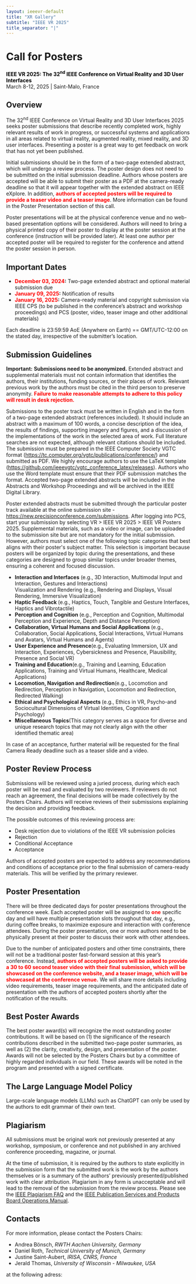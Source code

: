 ```yaml
---
layout: ieeevr-default
title: "XR Gallery"
subtitle: "IEEE VR 2025"
title_separator: "|"
---
```

<script type="text/javascript">
    $(document).ready(function(){
		var email = ""; 
		var domain = "ieeevr.org"; 

	    email = "posters2025"; 		
		$(".posters").html("<span class='text-nowrap'><a href=javascript:location='" + "mail" + "to:" + email + "@" + domain + "'><i class='fas fa-fw fa-envelope-square emailIconSm' style=''></i><i class='emailTextSm'>" + email + "@" + domain + "</a></i></span>");            
	});
</script>
<div>
    <h1 id="cfp-posters"> Call for Posters<div class="floatRight"><span class="posters"></span></div></h1>
    <p>
        <strong style="color: black">IEEE VR 2025: The 32<sup>nd</sup> IEEE Conference on Virtual Reality and 3D User Interfaces</strong><br />
            March 8-12, 2025 | Saint-Malo, France
    </p>   
</div>


<div>
<h2 id="Overview">Overview</h2>
    <p>
        The 32<sup>nd</sup> IEEE Conference on Virtual Reality and 3D User Interfaces 2025 seeks poster submissions that describe recently completed work, highly relevant results of work in progress, or successful systems and applications in all areas related to virtual reality, augmented reality, mixed reality, and 3D user interfaces. Presenting a poster is a great way to get feedback on work that has not yet been published.
    </p>
    <p>
        Initial submissions should be in the form of a two-page extended abstract, which will undergo a review process. The poster design does not need to be submitted on the initial submission deadline. Authors whose posters are accepted will be able to submit their poster as a PDF at the camera-ready deadline so that it will appear together with the extended abstract on IEEE eXplore. In addition, <b><span style="color:red;">authors of accepted posters will be required to provide a teaser video and a teaser image</span></b>. More information can be found in the Poster Presentation section of this call.
    </p>
    <p>
        Poster presentations will be at the physical conference venue and no web-based presentation options will be considered. Authors will need to bring a physical printed copy of their poster to display at the poster session at the conference (instruction will be provided later). At least one author per accepted poster will be required to register for the conference and attend the poster session in person.
    </p>
    <h2 id="important-dates">Important Dates</h2>
        <p>
            <ul>
                <li><b><span style="color:red;">December 03, 2024</span>:</b> Two-page extended abstract and optional material submission due</li>
                <li><b><span style="color:red;">January 09, 2025</span>:</b> Notification of results</li>
                <li><b><span style="color:red;">January 16, 2025</span>:</b> Camera-ready material and copyright submission via IEEE CPS (to be published in the conference’s abstract and workshop proceedings) and PCS (poster, video, teaser image and other additional materials)</li>
            </ul>
        </p>
    <p>Each deadline is 23:59:59 AoE (Anywhere on Earth) == GMT/UTC-12:00 on the stated day, irrespective of the submitter’s location.</p>
    <h2 id="submission-guidelines">Submission Guidelines</h2>
        <p>
            <b>Important:</b>
            <b>Submissions need to be anonymized.</b> Extended abstract and supplemental materials must not contain information that identifies the authors, their institutions, funding sources, or their places of work. Relevant previous work by the authors must be cited in the third person to preserve anonymity. <b><span style="color:red;">Failure to make reasonable attempts to adhere to this policy will result in desk rejection.</span></b>
        </p>
        <p>
            Submissions to the poster track must be written in English and in the form of a two-page extended abstract (references included). It should include an abstract with a maximum of 100 words, a concise description of the idea, the results of findings, supporting imagery and figures, and a discussion of the implementations of the work in the selected area of work. Full literature searches are not expected, although relevant citations should be included. The submission must be prepared in the IEEE Computer Society VGTC format (<a href="https://tc.computer.org/vgtc/publications/conference/" target="_blank">https://tc.computer.org/vgtc/publications/conference/</a>) and submitted as PDF. We highly encourage authors to use the LaTeX template (<a href="https://github.com/ieeevgtc/vgtc_conference_latex/releases" target="_blank">https://github.com/ieeevgtc/vgtc_conference_latex/releases</a>). Authors who use the Word template must ensure that their PDF submission matches the format. Accepted two-page extended abstracts will be included in the Abstracts and Workshop Proceedings and will be archived in the IEEE Digital Library.
        </p>
        <p>
        Poster extended abstracts must be submitted through the particular poster track available at the online submission site - <a href="https://new.precisionconference.com/submissions" target="_blank">https://new.precisionconference.com/submissions</a>. After logging into PCS, start your submission by selecting VR > IEEE VR 2025 > IEEE VR Posters 2025. Supplemental materials, such as a video or image, can be uploaded to the submission site but are not mandatory for the initial submission. However, authors must select one of the following topic categories that best aligns with their poster's subject matter. This selection is important because posters will be organized by topic during the presentations, and these categories are designed to group similar topics under broader themes, ensuring a coherent and focused discussion.
        </p>
        <p>
            <ul>
                <li><b>Interaction and Interfaces</b> (e.g., 3D Interaction, Multimodal Input and Interaction, Gestures and Interactions)</li>
        Visualization and Rendering (e.g., Rendering and Displays, Visual Rendering, Immersive Visualization)</li>
                <li><b>Haptic Feedback </b>(e.g., Haptics, Touch, Tangible and Gesture Interfaces, Haptics and Vibrotactile)</li>
                <li><b>Perception and Cognition </b>(e.g., Perception and Cognition, Multimodal Perception and Experience, Depth and Distance Perception)</li>
                <li><b>Collaboration, Virtual Humans and Social Applications </b>(e.g., Collaboration, Social Applications, Social Interactions, Virtual Humans and Avatars, Virtual Humans and Agents)</li>
                <li><b>User Experience and Presence</b>(e.g., Evaluating Immersion, UX and Interaction, Experiences, Cybersickness and Presence, Plausibility, Presence and Social VR)</li>
                <li><b>Training and Education</b>(e.g., Training and Learning, Education Applications, Training and Virtual Humans, Healthcare, Medical Applications)</li>
                <li><b>Locomotion, Navigation and Redirection</b>(e.g., Locomotion and Redirection, Perception in Navigation, Locomotion and Redirection, Redirected Walking)</li>
                <li><b>Ethical and Psychological Aspects </b>(e.g., Ethics in VR, Psycho-and Sociocultural Dimensions of Virtual Identities, Cognition and Psychology)</li>
                <li><b>Miscellaneous Topics</b>(This category serves as a space for diverse and unique research topics that may not clearly align with the other identified thematic area)</li>
            </ul>
            In case of an acceptance, further material will be requested for the final Camera Ready deadline such as a teaser slide and a video. 
        </p>
        <h2 id="poster_review_process">Poster Review Process</h2>
        <p>
            Submissions will be reviewed using a juried process, during which each poster will be read and evaluated by two reviewers. If reviewers do not reach an agreement, the final decisions will be made collectively by the Posters Chairs. Authors will receive reviews of their submissions explaining the decision and providing feedback.
        </p>
        <p>
            The possible outcomes of this reviewing process are:
            <ul>
                <li>Desk rejection due to violations of the IEEE VR submission policies</li>
                <li>Rejection</li>
                <li>Conditional Acceptance</li>
                <li>Acceptance</li>
            </ul>
            Authors of accepted posters are expected to address any recommendations and conditions of acceptance prior to the final submission of camera-ready materials. This will be verified by the primary reviewer.
        </p>
    <h2 id="poster_presentation">Poster Presentation</h2>
        <p>
            There will be three dedicated days for poster presentations throughout the conference week. Each accepted poster will be assigned to <b><span style="color:red;">one</span></b> specific day and will have multiple presentation slots throughout that day, e.g., during coffee breaks, to maximize exposure and interaction with conference attendees. During the poster presentation, one or more authors need to be physically present at their poster to discuss their work with other attendees.
        </p>
        <p>
            Due to the number of anticipated posters and other time constraints, there will not be a traditional poster fast-forward session at this year’s conference. Instead, <b><span style="color:red;">authors of accepted posters will be asked to provide a 30 to 60 second teaser video with their final submission, which will be showcased on the conference website, and a teaser image, which will be showcased at the conference venue.</span></b> We will share more details including video requirements, teaser image requirements, and the anticipated date of presentation with the authors of accepted posters shortly after the notification of the results.
        </p>
    <h2 id="best_poster_awards">Best Poster Awards</h2>
    <p>
        The best poster award(s) will recognize the most outstanding poster contributions. It will be based on (1) the significance of the research contributions described in the submitted two-page poster summaries, as well as (2) the clarity, creativity, design, and presentation of the poster. Awards will not be selected by the Posters Chairs but by a committee of highly regarded individuals in our field. These awards will be noted in the program and presented with a signed certificate.  
    </p>
    <h2 id="large_language_model_policy">The Large Language Model Policy</h2>
    <p>
        Large-scale language models (LLMs) such as ChatGPT can only be used by the authors to edit grammar of their own text. 
    </p>
    <h2 id="plagiarism">Plagiarism</h2>
    <p>
        All submissions must be original work not  previously presented at any workshop, symposium, or conference and not published in any archived conference proceeding, magazine, or journal.
    </p>
    <p>
        At the time of submission, it is required by the authors to state explicitly in the submission form that the submitted work is the work by the authors themselves or is a summary of the authors’ previously presented/published work with clear attribution. Plagiarism in any form is unacceptable and will lead to the removal of the submission from the review process.
        Please see the <a href="https://www.ieee.org/publications/rights/plagiarism/plagiarism.html" target="_blank">IEEE Plagiarism FAQ</a> and the <a href="https://pspb.ieee.org/images/files/files/opsmanual.pdf" target="_blank">IEEE Publication Services and Products Board Operations Manual</a>.
    </p>    
    <h2 id="contacts">Contacts <div class="floatRight"><span class="posters"></span></div></h2>	
    <p>
        For more information, please contact the Posters Chairs:
        <ul>
            <li><span class="bold">Andrea Bönsch</span>, <i>RWTH Aachen University, Germany</i></li>
            <li><span class="bold">Daniel Roth</span>, <i>Technical University of Munich, Germany</i></li>
            <li><span class="bold">Justine Saint-Aubert</span>, <i>IRISA, CNRS, France</i></li>
            <li><span class="bold">Jerald Thomas</span>, <i>University of Wisconsin - Milwaukee, USA</i></li>
        </ul>   
        at the following adress:<span class="posters"></span>
    </p>
</div>

